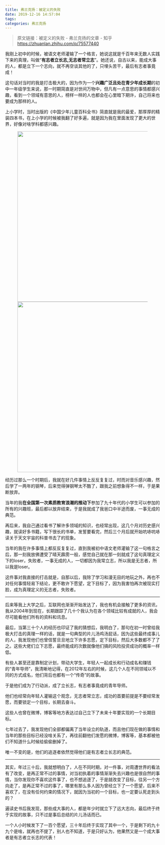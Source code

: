 ```yaml
---
title: 弗兰克扬：被定义的失败
date: 2019-12-16 14:57:04
tags:
categories: 弗兰克扬
---
```

> 原文链接：被定义的失败 - 弗兰克扬的文章 - 知乎
       <https://zhuanlan.zhihu.com/p/75577440>

<!--more-->

<div class="Post-RichTextContainer"><div class="RichText ztext Post-RichText"><p>我刚上初中的时候，被语文老师灌输了一个格言，她说这就是千百年来无数人实践下来的真理，叫做“<b>有志者立长志,无志者常立志</b>”。她还说，自古以来，能成大事的人，都是立下一个志向，就不再空谈其他的了，只埋头苦干，最后有志者事竟成！</p><p>这句话对当时的我是打击极大的，因为作为一个<b>兴趣广泛且处在青少年成长期</b>的初中一年级学生来说，那一时期简直是对世间万物中，但凡有一点意思的事情都感兴趣，看到一个领域有意思的人，榜样一样的人也都会在心里暗下期许，自己将来也要成为那样的人。</p><p>上小学时，当时出版的《中国少年儿童百科全书》简直就是我的最爱，那厚厚的精装四本书，在上小学的时候被我翻了好多遍，就是因为我在里面发现了更大的世界，好像对啥学科都感兴趣。</p><figure data-size="normal"><noscript><img src="https://pic4.zhimg.com/v2-9d564aa4862d46e47f392d9806f5dbf7_b.jpg" data-caption="" data-size="normal" data-rawwidth="553" data-rawheight="753" class="origin_image zh-lightbox-thumb" width="553" data-original="https://pic4.zhimg.com/v2-9d564aa4862d46e47f392d9806f5dbf7_r.jpg"/></noscript><img src="https://pic4.zhimg.com/80/v2-9d564aa4862d46e47f392d9806f5dbf7_hd.jpg" data-caption="" data-size="normal" data-rawwidth="553" data-rawheight="753" class="origin_image zh-lightbox-thumb lazy" width="553" data-original="https://pic4.zhimg.com/v2-9d564aa4862d46e47f392d9806f5dbf7_r.jpg" data-actualsrc="https://pic4.zhimg.com/v2-9d564aa4862d46e47f392d9806f5dbf7_b.jpg" data-lazy-status="ok"></figure><p>经历过那么一个时期后，我就在好几件事情上反反复复过，时而对音乐感兴趣，然后学了一两年的钢琴，后来觉得弹钢琴太不酷了，跟我之前想象得不一样，于是果断放弃。</p><p>当年的我<b>在全国第一次素质教育浪潮的推动下</b>参加了九十年代的小学生可以参加的所有的兴趣班，最后都以放弃结束，于是我就成了我爸口中半途而废，一事无成的典范。</p><p>再后来，我自己通过看书了解许多领域的知识，也经常出现，这几个月对历史感兴趣，就读好多书籍，写下很长的书单，发誓要看完，然后三个月后就开始吭哧吭哧读关于天文宇宙的科普书去了的现象。</p><p>当年的我在许多事情上都反反复复过，直到我被初中语文老师灌输了这一句格言之后，那一刻我放佛遭受了晴天霹雳一般，感觉自己就在那一刻就成了这句真理定义下的loser，失败者，一事无成的人，一切都因为我常立志，所以我是无志者，所以我是loser。</p><p>这件事对我直接的打击就是，自那以后，我除了学习和漫无目的地玩之外，再也不对任何事情轻易下结论，更不敢许下愿望，定下目标了，因为我害怕再次被现实打脸，成为真理定义的无志者，失败者。</p><hr><p>后来等我上大学之后，互联网也渐渐开始发达了，我也有机会接触了更多的资讯，我从2004年到现在，长期跟踪了几十个我认为在各个领域比较有成就的人，我会尽可能看他们所有的资料和讯息。</p><p>最后，当第三十个人的经历也印证了我的猜想后，我明白了，那句在初一时曾给我极大打击的真理一样的话，就是一句典型的片儿汤鸡汤屁话，因为这些最终成事儿的人，我发现他们也曾信誓旦旦地立下许多志愿，定下目标，然后大多数都不了了之。这些大佬们立下志愿，最终能成的次数就像他们搞的风险投资成功的概率一样低。</p><p>有些人甚至还是靠制定计划，带动大学生，年轻人一起成长和行动成名和赚钱的“青年导师”，我清晰地记得，在2012年左右的时候，这几个人在不同领域以不同的方式成名，他们背后也都有一个“传奇”的故事。</p><p>于是他们成为了行动派，成了立长志，有志者事竟成的青年导师。</p><p>他们也经常向年轻人灌输这个观念，无志者常立志，成功的首要前提是不要经常发愿，而要锁定一个目标，长期去奋斗。</p><p>这些人也曾在微博，博客等地方表达过自己立下了未来十年要实现的一个长期目标。</p><p>七年过去了，我发现他们全部都偏离了当年设立的轨道，而且他们现在做的事情和当年的那些目标已经没啥关系了，再往前翻他们发愿的微博，博客等，基本都被他们不知道什么时候给偷偷删掉了。</p><p>唯一不变的是，他们的追逐者依然觉得他们是有志者立长志的典范。</p><hr><p>其实，年过三十后，我就想明白了，人在不同时期，对一件事，对周遭世界的看法有了改变，是再正常不过的事情，对当初执着的事情渐渐失去兴趣也是很自然的事情，当你发现你不喜欢这件事了，也不想追逐了，于是就改变了目标，往另一个方向走了，是再正常不过的事了，哪里有那么多人因为曾经立下了一个愿望，后来不喜欢了，在没有任何约束的情况下，就因为当初的一个目标，也一定要认死走到头的？</p><p>遍读史书后我发现，那些成大事的人，都是年少时就立下了远大志向，最后终于终于实现的故事，只不过是事后总结的片儿汤话而已。</p><p>一个人小时候发下了一百个愿望，三十年后终于实现了其中一个，于是剩下的九十九个是啥，就再也不提了，别人也不知道，于是只好认为，他果然又是一个成大事者是有志者立长志的代表！</p></div></div>